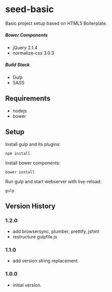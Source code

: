 # seed-basic

Basic project setup based on HTML5 Boilerplate.

##### Bower Components
* jQuery 2.1.4
* normalize-css 3.0.3

##### Build Stack
* Gulp
* SASS

## Requirements
* nodejs
* bower

## Setup

Install gulp and its plugins:
```
npm install
```

Install bower components:
```
bower install
```

Run gulp and start webserver with live-reload:
```
gulp
```

## Version History

### 1.2.0
* add browsersync, plumber, prettify, jshint
* restructure gulpfile.js

### 1.1.0
* add version string replacement.

### 1.0.0
* initial version.